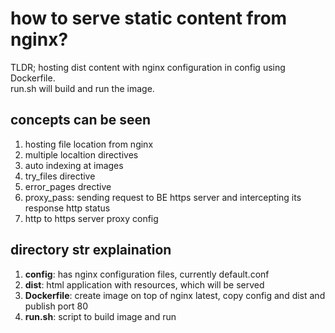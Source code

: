# how to serve static content from nginx?

TLDR; 
hosting dist content with nginx configuration in config using Dockerfile.  
run.sh will build and run the image.


## concepts can be seen
1. hosting file location from nginx
2. multiple localtion directives
3. auto indexing at images
4. try_files directive
5. error_pages drective
6. proxy_pass: sending request to BE https server and intercepting its response http status 
7. http to https server proxy config

## directory str explaination
1. **config**: has nginx configuration files, currently default.conf
2. **dist**: html application with resources, which will be served
3. **Dockerfile**: create image on top of nginx latest, copy config and dist and publish port 80
4. **run.sh**: script to build image and run




